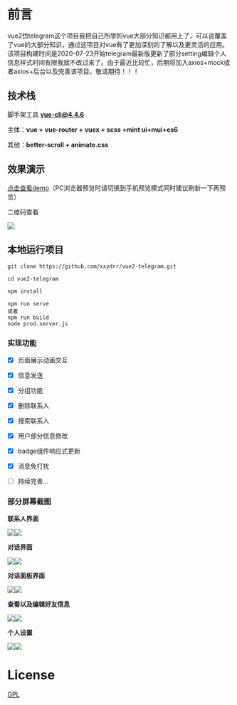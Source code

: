 # 前言

vue2仿telegram这个项目我把自己所学的vue大部分知识都用上了，可以说覆盖了vue的大部分知识，通过这项目对vue有了更加深刻的了解以及更灵活的应用。该项目构建时间是2020-07-23开始telegram最新版更新了部分setting编辑个人信息样式时间有限我就不改过来了。由于最近比较忙，后期将加入axios+mock或者axios+后台以及完善该项目。敬请期待！！！

## 技术栈

脚手架工具 **vue-cli@4.4.6**

主体：**vue + vue-router + vuex +  scss +mint ui+mui+es6**

其他：**better-scroll + animate.css**

## 效果演示

[点击查看demo](https://180231.xyz/vue-telegram/#/)（PC浏览器预览时请切换到手机预览模式同时建议刷新一下再预览）

二维码查看

![](https://cdn.jsdelivr.net/gh/xxydrr/my_pic/img/20200906110444.png)

## 本地运行项目

```
git clone https://github.com/xxydrr/vue2-telegram.git 

cd vue2-telegram

npm install 

npm run serve
或者 
npm run build
node prod.server.js
```

### 实现功能

- [x] 页面展示动画交互

- [x] 信息发送

- [x] 分组功能

- [x] 删除联系人

- [x] 搜索联系人

- [x] 用户部分信息修改

- [x] badge组件响应式更新

- [x] 消息免打扰

- [ ] 持续完善...

### 部分屏幕截图

  **联系人界面**

  ![](https://cdn.jsdelivr.net/gh/xxydrr/my_pic/img/20200902110515.png)![](https://cdn.jsdelivr.net/gh/xxydrr/my_pic/img/20200902111035.png)

**对话界面**

![](https://cdn.jsdelivr.net/gh/xxydrr/my_pic/img/20200905204751.png)![](https://cdn.jsdelivr.net/gh/xxydrr/my_pic/img/20200902112552.png)

**对话面板界面**

![](https://cdn.jsdelivr.net/gh/xxydrr/my_pic/img/20200902111048.png)![](https://cdn.jsdelivr.net/gh/xxydrr/my_pic/img/20200902111655.png)

**查看以及编辑好友信息**

![](https://cdn.jsdelivr.net/gh/xxydrr/my_pic/img/20200902111106.png)![](https://cdn.jsdelivr.net/gh/xxydrr/my_pic/img/20200902111143.png)

**个人设置**

![](https://cdn.jsdelivr.net/gh/xxydrr/my_pic/img/20200902110753.png)![](https://cdn.jsdelivr.net/gh/xxydrr/my_pic/img/20200902113330.png)

# License

[GPL](https://github.com/bailicangdu/vue2-elm/blob/master/COPYING)
